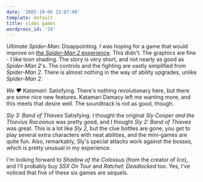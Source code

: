 ```yaml
---
date: '2005-10-06 23:07:00'
template: default
title: video games
wordpress_id: '24'
---
```


<i>Ultimate Spider-Man</i>: Disappointing.  I was hoping for a game that would improve on [the <i>Spider-Man 2</i> experience](/2004/07/06/spider-man-2-the-game/).  This didn't.  The graphics are fine - I like toon shading.  The story is very short, and not nearly as good as <i>Spider-Man 2</i>'s.  The controls and the fighting are vastly simplified from <i>Spider-Man 2</i>.  There is almost nothing in the way of ability upgrades, unlike <i>Spider-Man 2</i>.

<i>We &hearts; Katamari</i>: Satisfying.  There's nothing revolutionary here, but there are some nice new features. Katamari Damacy left me wanting more, and this meets that desire well.  The soundtrack is not as good, though.

<i>Sly 3: Band of Thieves</i> Satisfying.  I thought the original <i>Sly Cooper and the Thievius Racoonus</i> was pretty good, and I thought <i>Sly 2: Band of Thieves</i> was great.  This is a lot like <i>Sly 2</i>, but the clue bottles are gone, you get to play several extra characters with neat abilities, and the mini-games are quite fun.  Also, remarkably, Sly's special attacks work against the bosses, which is pretty unusual in my experience.

I'm looking forward to <i>Shadow of the Colossus</i> (from the creator of <i>Ico</i>), and I'll probably buy <i>SSX On Tour</i> and <i>Ratchet: Deadlocked</i> too.  Yes, I've noticed that five of these six games are sequels.
